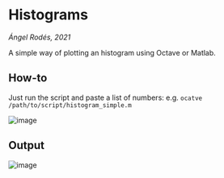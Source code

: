 # Histograms

*Ángel Rodés, 2021*

A simple way of plotting an histogram using Octave or Matlab.

## How-to

Just run the script and paste a list of numbers: e.g. ```ocatve /path/to/script/histogram_simple.m```

![image](https://user-images.githubusercontent.com/53089531/118805077-6b081480-b89d-11eb-9dfb-3ab62644743d.png)

## Output

![image](https://user-images.githubusercontent.com/53089531/118807811-ab1cc680-b8a0-11eb-98b4-3e09fbe9b25c.png)
